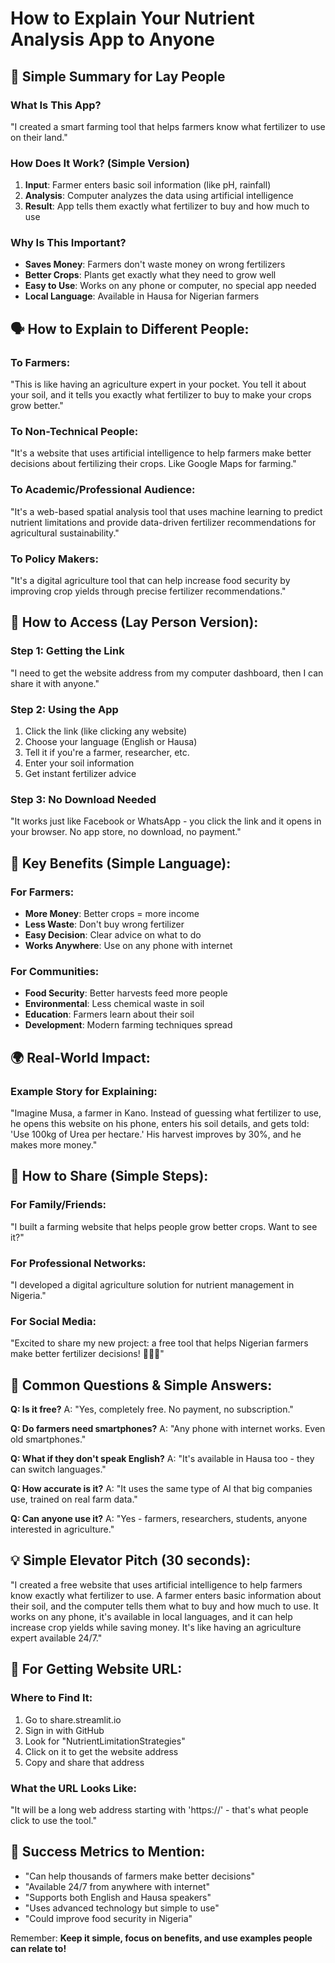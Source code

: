 # How to Explain Your Nutrient Analysis App to Anyone

## 🌱 Simple Summary for Lay People

### What Is This App?
"I created a smart farming tool that helps farmers know what fertilizer to use on their land."

### How Does It Work? (Simple Version)
1. **Input**: Farmer enters basic soil information (like pH, rainfall)
2. **Analysis**: Computer analyzes the data using artificial intelligence
3. **Result**: App tells them exactly what fertilizer to buy and how much to use

### Why Is This Important?
- **Saves Money**: Farmers don't waste money on wrong fertilizers
- **Better Crops**: Plants get exactly what they need to grow well
- **Easy to Use**: Works on any phone or computer, no special app needed
- **Local Language**: Available in Hausa for Nigerian farmers

## 🗣️ How to Explain to Different People:

### To Farmers:
"This is like having an agriculture expert in your pocket. You tell it about your soil, and it tells you exactly what fertilizer to buy to make your crops grow better."

### To Non-Technical People:
"It's a website that uses artificial intelligence to help farmers make better decisions about fertilizing their crops. Like Google Maps for farming."

### To Academic/Professional Audience:
"It's a web-based spatial analysis tool that uses machine learning to predict nutrient limitations and provide data-driven fertilizer recommendations for agricultural sustainability."

### To Policy Makers:
"It's a digital agriculture tool that can help increase food security by improving crop yields through precise fertilizer recommendations."

## 📱 How to Access (Lay Person Version):

### Step 1: Getting the Link
"I need to get the website address from my computer dashboard, then I can share it with anyone."

### Step 2: Using the App
1. Click the link (like clicking any website)
2. Choose your language (English or Hausa)
3. Tell it if you're a farmer, researcher, etc.
4. Enter your soil information
5. Get instant fertilizer advice

### Step 3: No Download Needed
"It works just like Facebook or WhatsApp - you click the link and it opens in your browser. No app store, no download, no payment."

## 🎯 Key Benefits (Simple Language):

### For Farmers:
- **More Money**: Better crops = more income
- **Less Waste**: Don't buy wrong fertilizer
- **Easy Decision**: Clear advice on what to do
- **Works Anywhere**: Use on any phone with internet

### For Communities:
- **Food Security**: Better harvests feed more people
- **Environmental**: Less chemical waste in soil
- **Education**: Farmers learn about their soil
- **Development**: Modern farming techniques spread

## 🌍 Real-World Impact:

### Example Story for Explaining:
"Imagine Musa, a farmer in Kano. Instead of guessing what fertilizer to use, he opens this website on his phone, enters his soil details, and gets told: 'Use 100kg of Urea per hectare.' His harvest improves by 30%, and he makes more money."

## 📢 How to Share (Simple Steps):

### For Family/Friends:
"I built a farming website that helps people grow better crops. Want to see it?"

### For Professional Networks:
"I developed a digital agriculture solution for nutrient management in Nigeria."

### For Social Media:
"Excited to share my new project: a free tool that helps Nigerian farmers make better fertilizer decisions! 🌱🇳🇬"

## 🤔 Common Questions & Simple Answers:

**Q: Is it free?**
A: "Yes, completely free. No payment, no subscription."

**Q: Do farmers need smartphones?**
A: "Any phone with internet works. Even old smartphones."

**Q: What if they don't speak English?**
A: "It's available in Hausa too - they can switch languages."

**Q: How accurate is it?**
A: "It uses the same type of AI that big companies use, trained on real farm data."

**Q: Can anyone use it?**
A: "Yes - farmers, researchers, students, anyone interested in agriculture."

## 💡 Simple Elevator Pitch (30 seconds):

"I created a free website that uses artificial intelligence to help farmers know exactly what fertilizer to use. A farmer enters basic information about their soil, and the computer tells them what to buy and how much to use. It works on any phone, it's available in local languages, and it can help increase crop yields while saving money. It's like having an agriculture expert available 24/7."

## 🎯 For Getting Website URL:

### Where to Find It:
1. Go to share.streamlit.io
2. Sign in with GitHub
3. Look for "NutrientLimitationStrategies"
4. Click on it to get the website address
5. Copy and share that address

### What the URL Looks Like:
"It will be a long web address starting with 'https://' - that's what people click to use the tool."

## 🚀 Success Metrics to Mention:

- "Can help thousands of farmers make better decisions"
- "Available 24/7 from anywhere with internet"
- "Supports both English and Hausa speakers"
- "Uses advanced technology but simple to use"
- "Could improve food security in Nigeria"

Remember: **Keep it simple, focus on benefits, and use examples people can relate to!**
